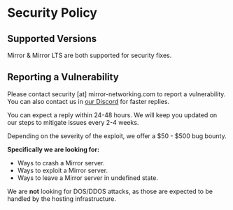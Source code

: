 # Security Policy

## Supported Versions

Mirror & Mirror LTS are both supported for security fixes.

## Reporting a Vulnerability
Please contact security [at] mirror-networking.com to report a vulnerability.
You can also contact us in [our Discord](https://discord.gg/N9QVxbM) for faster replies.

You can expect a reply within 24-48 hours.
We will keep you updated on our steps to mitigate issues every 2-4 weeks.

Depending on the severity of the exploit, we offer a $50 - $500 bug bounty.

**Specifically we are looking for:**
* Ways to crash a Mirror server.
* Ways to exploit a Mirror server.
* Ways to leave a Mirror server in undefined state.

We are **not** looking for DOS/DDOS attacks, as those are expected to be handled by the hosting infrastructure. 
